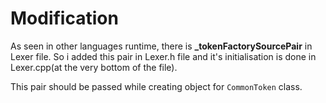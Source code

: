 # Modification

As seen in other languages runtime, there is **_tokenFactorySourcePair** in Lexer file. So i added this pair in Lexer.h file and it's initialisation is done in Lexer.cpp(at the very bottom of the file).

This pair should be passed while creating object for `CommonToken` class.
